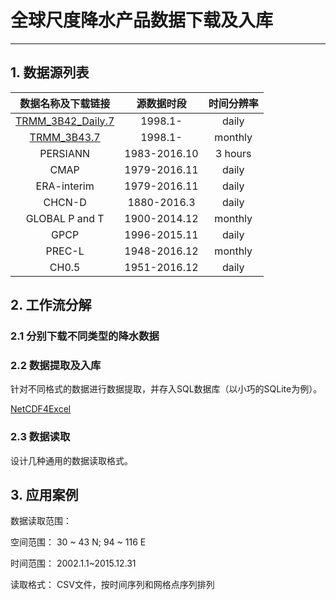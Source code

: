 # 全球尺度降水产品数据下载及入库
---------------------

## 1. 数据源列表

|数据名称及下载链接|源数据时段|时间分辨率|
|:--:|:--:|:--:|
|[TRMM_3B42_Daily.7](https://mirador.gsfc.nasa.gov/cgi-bin/mirador/presentNavigation.pl?tree=project&dataset=TRMM_3B42_Daily.7&project=TRMM&dataGroup=Gridded&version=7&CGISESSID=72fb61c358ddb99e5586f46a8e343934 "Daily TRMM and Others Rainfall Estimate (3B42 V7 derived)")|1998.1-|daily|
|[TRMM_3B43.7](https://mirador.gsfc.nasa.gov/cgi-bin/mirador/presentNavigation.pl?tree=project&dataset=3B43:%20Monthly%200.25%20x%200.25%20degree%20merged%20TRMM%20and%20other%20sources%20estimates&project=TRMM&dataGroup=Gridded&version=7&CGISESSID=72fb61c358ddb99e5586f46a8e343934 "3B43: Monthly 0.25 x 0.25 degree merged TRMM and other sources estimates ")|1998.1-|monthly|
|PERSIANN|1983-2016.10|3 hours|
|CMAP|1979-2016.11|daily|
|ERA-interim|1979-2016.11|daily|
|CHCN-D|1880-2016.3|daily|
|GLOBAL P and T|1900-2014.12|monthly|
|GPCP|1996-2015.11|daily|
|PREC-L|1948-2016.12|monthly|
|CH0.5|1951-2016.12|daily|

## 2. 工作流分解

### 2.1 分别下载不同类型的降水数据

### 2.2 数据提取及入库
针对不同格式的数据进行数据提取，并存入SQL数据库（以小巧的SQLite为例）。

[NetCDF4Excel](https://github.com/NetCDF4Excel/project)

### 2.3 数据读取
设计几种通用的数据读取格式。

## 3. 应用案例

数据读取范围：

空间范围： 30 ~ 43 N; 94 ~ 116 E

时间范围： 2002.1.1~2015.12.31

读取格式： CSV文件，按时间序列和网格点序列排列


